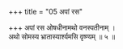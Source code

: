 +++
title = "05 अपां रस"

+++
अपां रस ओषधीनामथो वनस्पतीनाम् ।  
अथो सोमस्य भ्रातास्यार्श्यमसि वृष्ण्यम् ॥ ५ ॥